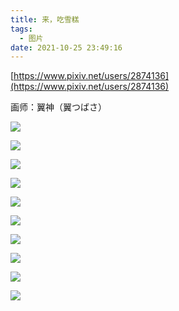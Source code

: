 ```yaml
---
title: 来，吃雪糕
tags:
  - 图片
date: 2021-10-25 23:49:16
---
```


[https://www.pixiv.net/users/2874136](https://www.pixiv.net/users/2874136)

画师：翼神（翼つばさ）

![](https://pixiv.lolicon.cyou/img-original/img/2020/08/30/14/59/55/84032660_p0.jpg)

![](https://pixiv.lolicon.cyou/img-original/img/2022/01/01/01/33/21/95190479_p0.jpg)

![](https://pixiv.lolicon.cyou/img-original/img/2020/10/03/23/31/05/84780582_p0.jpg)

![](https://pixiv.lolicon.cyou/img-original/img/2020/10/05/23/17/41/84828307_p0.jpg)

![](https://pixiv.lolicon.cyou/img-original/img/2021/05/06/01/52/59/89637759_p0.png)

![](https://pixiv.lolicon.cyou/img-original/img/2021/05/08/01/02/48/89680201_p0.jpg)

![](https://pixiv.lolicon.cyou/img-original/img/2021/05/16/16/02/13/89879236_p0.jpg)

![](https://pixiv.lolicon.cyou/img-original/img/2021/05/25/23/17/02/90095866_p0.jpg)

![](https://pixiv.lolicon.cyou/img-original/img/2021/07/04/21/23/47/91014617_p0.jpg)

![](https://pixiv.lolicon.cyou/img-original/img/2021/07/29/13/51/46/91575780_p0.jpg)